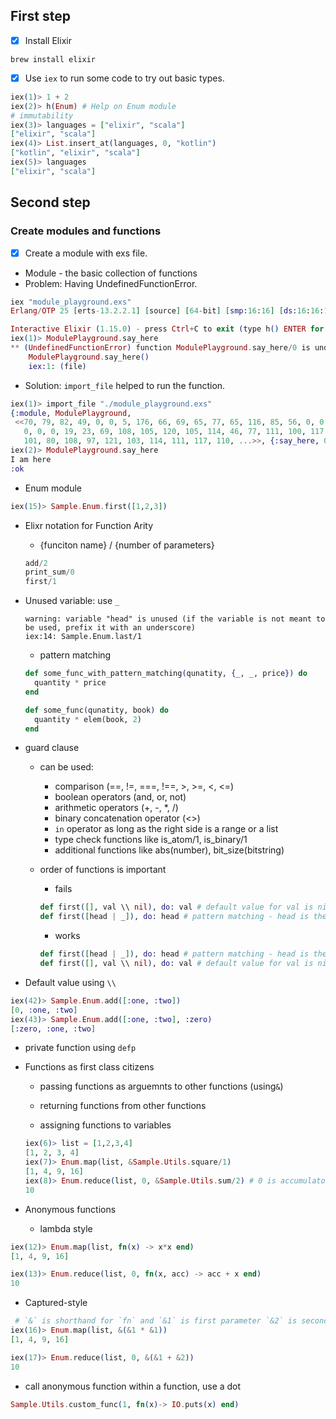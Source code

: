 ## First step
- [x] Install Elixir
```
brew install elixir
```

- [x] Use `iex` to run some code to try out basic types.
```elixir
iex(1)> 1 + 2
iex(2)> h(Enum) # Help on Enum module
# immutability
iex(3)> languages = ["elixir", "scala"]
["elixir", "scala"]
iex(4)> List.insert_at(languages, 0, "kotlin")
["kotlin", "elixir", "scala"]
iex(5)> languages
["elixir", "scala"]
```

## Second step
### Create modules and functions
- [x] Create a module with exs file.
- Module - the basic collection of functions
- Problem: Having UndefinedFunctionError.
```elixir
iex "module_playground.exs"
Erlang/OTP 25 [erts-13.2.2.1] [source] [64-bit] [smp:16:16] [ds:16:16:10] [async-threads:1] [jit:ns] [dtrace]

Interactive Elixir (1.15.0) - press Ctrl+C to exit (type h() ENTER for help)
iex(1)> ModulePlayground.say_here
** (UndefinedFunctionError) function ModulePlayground.say_here/0 is undefined (module ModulePlayground is not available)
    ModulePlayground.say_here()
    iex:1: (file)
```

- Solution: `import_file` helped to run the function.
```elixir
iex(1)> import_file "./module_playground.exs"
{:module, ModulePlayground,
 <<70, 79, 82, 49, 0, 0, 5, 176, 66, 69, 65, 77, 65, 116, 85, 56, 0, 0, 0, 198,
   0, 0, 0, 19, 23, 69, 108, 105, 120, 105, 114, 46, 77, 111, 100, 117, 108,
   101, 80, 108, 97, 121, 103, 114, 111, 117, 110, ...>>, {:say_here, 0}}
iex(2)> ModulePlayground.say_here
I am here
:ok
```

- Enum module
```elixir
iex(15)> Sample.Enum.first([1,2,3])
```

- Elixr notation for Function Arity
  - {funciton name} / {number of parameters}
  ```elixir
  add/2
  print_sum/0
  first/1
  ```

- Unused variable: use `_` 
  ```
  warning: variable "head" is unused (if the variable is not meant to be used, prefix it with an underscore)
  iex:14: Sample.Enum.last/1
  ```

  - pattern matching
  ```elixir
  def some_func_with_pattern_matching(qunatity, {_, _, price}) do
    quantity * price
  end

  def some_func(qunatity, book) do
    quantity * elem(book, 2)
  end
  ```

- guard clause 
  - can be used:
      - comparison (==, !=, ===, !==, >, >=, <, <=)
      - boolean operators (and, or, not)
      - arithmetic operators (+, -, *, /)
      - binary concatenation operator (<>)
      - `in` operator as long as the right side is a range or a list
      - type check functions like is_atom/1, is_binary/1
      - additional functions like abs(number), bit_size(bitstring)

  - order of functions is important
      - fails
      ```elixir
      def first([], val \\ nil), do: val # default value for val is nil
      def first([head | _]), do: head # pattern matching - head is the first element of the list
      ```

      - works
      ```elixir
      def first([head | _]), do: head # pattern matching - head is the first element of the list
      def first([], val \\ nil), do: val # default value for val is nil
      ```


- Default value using `\\`
```elixir
iex(42)> Sample.Enum.add([:one, :two])
[0, :one, :two]
iex(43)> Sample.Enum.add([:one, :two], :zero)
[:zero, :one, :two]
```

- private function using `defp`

- Functions as first class citizens
  - passing functions as arguemnts to other functions (using`&`)

  - returning functions from other functions

  - assigning functions to variables

  ```elixir
  iex(6)> list = [1,2,3,4]
  [1, 2, 3, 4]
  iex(7)> Enum.map(list, &Sample.Utils.square/1)
  [1, 4, 9, 16]
  iex(8)> Enum.reduce(list, 0, &Sample.Utils.sum/2) # 0 is accumulator starting with, 1 from list -> sum/2 takes 2 parameters (0,1)->(1,2)->(3,3)->(6,4)
  10
  ```

- Anonymous functions
  - lambda style  
```elixir
iex(12)> Enum.map(list, fn(x) -> x*x end)
[1, 4, 9, 16]

iex(13)> Enum.reduce(list, 0, fn(x, acc) -> acc + x end)
10
```
  - Captured-style
```elixir
 # `&` is shorthand for `fn` and `&1` is first parameter `&2` is second parameter
iex(16)> Enum.map(list, &(&1 * &1))
[1, 4, 9, 16]

iex(17)> Enum.reduce(list, 0, &(&1 + &2))
10
```
  - call anonymous function within a function, use a dot
```elixir
Sample.Utils.custom_func(1, fn(x)-> IO.puts(x) end)
```